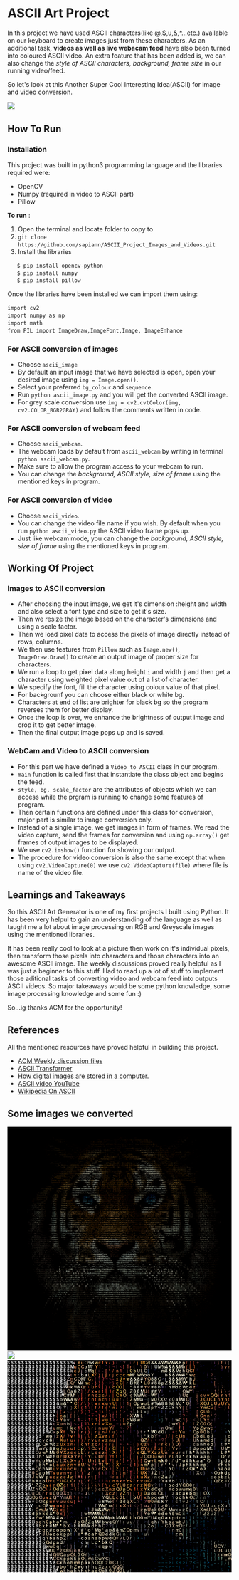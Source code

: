 
# ASCII Art Project

In this project we have used ASCII characters(like @,$,u,&,*...etc.) available on our keyboard to create images just from these characters. 
As an additional task, **videos as well as live webacam feed** have also been turned into coloured ASCII video. An extra feature that has been added is, we can also change the *style of ASCII characters, background, frame size* in our running video/feed. 

So let's look at this Another Super Cool Interesting Idea(ASCII) for image and video conversion.

![](https://i.imgur.com/op8Ug2K.jpeg)


## How To Run
### Installation
This project was built in python3 programming language and the libraries required were:

* OpenCV
* Numpy (required in video to ASCII part)
* Pillow

**To run** :

1. Open the terminal and locate folder to copy to
2. `git clone https://github.com/sapiann/ASCII_Project_Images_and_Videos.git`
3. Install the libraries
```bash
   $ pip install opencv-python
   $ pip install numpy
   $ pip install pillow 
   ```
 
Once the libraries have been installed we can import them using:
```bash
import cv2
import numpy as np
import math
from PIL import ImageDraw,ImageFont,Image, ImageEnhance
```
### For ASCII conversion of images
* Choose `ascii_image`
* By default an input image that we have selected is open, open your desired image using `img = Image.open()`.
* Select your preferred `bg_colour` and `sequence`.
* Run `python ascii_image.py` and you will get the converted ASCII image.
* For grey scale conversion use `img = cv2.cvtColor(img, cv2.COLOR_BGR2GRAY)` and follow the comments written in code.

### For ASCII conversion of webcam feed
* Choose `ascii_webcam`.
* The webcam loads by default from `ascii_webcam` by writing in terminal `python ascii_webcam.py`.
* Make sure to allow the program access to your webcam to run.
* You can change the *background, ASCII style, size of frame* using the mentioned keys in program.

### For ASCII conversion of video
* Choose `ascii_video`.
* You can change the video file name if you wish. By default when you run `python ascii_video.py` the ASCII video frame pops up.
* Just like webcam mode, you can change the *background, ASCII style, size of frame* using the mentioned keys in program.



    
## Working Of Project

### Images to ASCII conversion

* After choosing the input image, we get it's dimension :height and width and also select a font type and size to get it's size.
* Then we resize the image based on the character's dimensions and using a scale factor.
* Then we load pixel data to access the pixels of image directly instead of rows, columns.
* We then use features from `Pillow` such as `Image.new()`, `ImageDraw.Draw()` to create an output image of proper size for characters.
* We run a loop to get pixel data along height `i` and width `j` and then get a character using weighted pixel value out of a list of character.
* We specify the font, fill the character using colour value of that pixel.
* For backgrounf you can choose either black or white bg. 
* Characters at end of list are brighter for black bg so the program reverses them for better display.
* Once the loop is over, we enhance the brightness of output image and crop it to get better image.
* Then the final output image pops up and is saved.

### WebCam and Video to ASCII conversion
* For this part we have defined a `Video_to_ASCII` class in our program.
* `main` function is called first that instantiate the class object and begins the feed.
* `style, bg, scale_factor` are the attributes of objects which we can access while the prgram is running to change some features of program.
* Then certain functions are defined under this class for conversion, major part is similar to image conversion only.
* Instead of a single image, we get images in form of frames. We read the video capture, send the frames for conversion and using `np.array()` get frames of output images to be displayed.
* We use `cv2.imshow()` function for showing our output. 
* The procedure for video conversion is also the same except that when using `cv2.VideoCapture(0)` we use `cv2.VideoCapture(file)` where file is name of the video file.


## Learnings and Takeaways

So this ASCII Art Generator is one of my first projects I built using Python. It has been very helpul to gain an understanding
of the language as well as taught me a lot about image processing on RGB and Greyscale images using the mentioned libraries.

It has been really cool to look at a picture then work on it's individual pixels, then transform those pixels into characters and those characters into an awesome ASCII image.
The weekly discussions proved really helpful as I was just a beginner to this stuff. Had to read up a lot of stuff to implement those aditional tasks of converting
video and webcam feed into outputs ASCII videos. So major takeaways would be some python knowledge, some image processing knowledge and some fun :)

So...ig thanks ACM for the opportunity!


## References
All the mentioned resources have proved helpful in building this project.

 - [ACM Weekly discussion files](https://drive.google.com/drive/u/1/folders/1HAtoMM4L06yqbZWDG3nEtepRLPOO-i83)
 - [ASCII Transformer](https://github.com/kailau02/ascii-transformer#webcam-mode)
 - [How digital images are stored in a computer.](https://alekya3.medium.com/how-images-are-stored-in-a-computer-f364d11b4e93)
 - [ASCII video YouTube](https://www.youtube.com/watch?v=55iwMYv8tGI&t=829s)
 - [Wikipedia On ASCII](https://en.wikipedia.org/wiki/ASCII_art)


## Some images we converted

![Our ASCII ART](https://github.com/sapiann/ASCII_Project_Images_and_Videos/blob/main/images/output_tiger.png)
![](https://github.com/sapiann/ASCII_Project_Images_and_Videos/blob/main/images/output_greyscale.jpg)
![](https://github.com/sapiann/ASCII_Project_Images_and_Videos/blob/main/images/output_img1.png)

